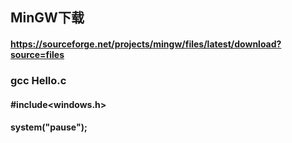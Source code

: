 ## MinGW下载
#### https://sourceforge.net/projects/mingw/files/latest/download?source=files
### gcc Hello.c
#### #include<windows.h>      
#### system("pause");